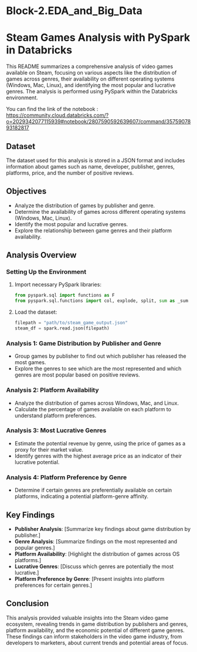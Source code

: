 # Block-2.EDA_and_Big_Data

# Steam Games Analysis with PySpark in Databricks

This README summarizes a comprehensive analysis of video games available on Steam, focusing on various aspects like the distribution of games across genres, their availability on different operating systems (Windows, Mac, Linux), and identifying the most popular and lucrative genres. The analysis is performed using PySpark within the Databricks environment.

You can find the link of the notebook : https://community.cloud.databricks.com/?o=2029342077115939#notebook/2807590592639607/command/3575907893182817

## Dataset

The dataset used for this analysis is stored in a JSON format and includes information about games such as name, developer, publisher, genres, platforms, price, and the number of positive reviews.

## Objectives

- Analyze the distribution of games by publisher and genre.
- Determine the availability of games across different operating systems (Windows, Mac, Linux).
- Identify the most popular and lucrative genres.
- Explore the relationship between game genres and their platform availability.

## Analysis Overview

### Setting Up the Environment

1. Import necessary PySpark libraries:
    ```python
    from pyspark.sql import functions as F
    from pyspark.sql.functions import col, explode, split, sum as _sum
    ```

2. Load the dataset:
    ```python
    filepath = "path/to/steam_game_output.json"
    steam_df = spark.read.json(filepath)
    ```

### Analysis 1: Game Distribution by Publisher and Genre

- Group games by publisher to find out which publisher has released the most games.
- Explore the genres to see which are the most represented and which genres are most popular based on positive reviews.

### Analysis 2: Platform Availability

- Analyze the distribution of games across Windows, Mac, and Linux.
- Calculate the percentage of games available on each platform to understand platform preferences.

### Analysis 3: Most Lucrative Genres

- Estimate the potential revenue by genre, using the price of games as a proxy for their market value.
- Identify genres with the highest average price as an indicator of their lucrative potential.

### Analysis 4: Platform Preference by Genre

- Determine if certain genres are preferentially available on certain platforms, indicating a potential platform-genre affinity.

## Key Findings

- **Publisher Analysis**: [Summarize key findings about game distribution by publisher.]
- **Genre Analysis**: [Summarize findings on the most represented and popular genres.]
- **Platform Availability**: [Highlight the distribution of games across OS platforms.]
- **Lucrative Genres**: [Discuss which genres are potentially the most lucrative.]
- **Platform Preference by Genre**: [Present insights into platform preferences for certain genres.]

## Conclusion

This analysis provided valuable insights into the Steam video game ecosystem, revealing trends in game distribution by publishers and genres, platform availability, and the economic potential of different game genres. These findings can inform stakeholders in the video game industry, from developers to marketers, about current trends and potential areas of focus.
